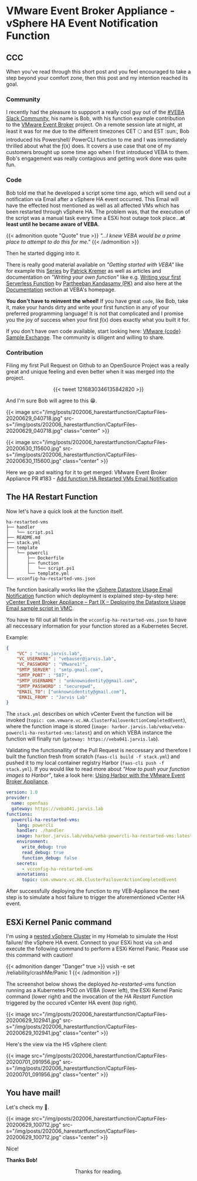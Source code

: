 # VMware Event Broker Appliance - vSphere HA Event Notification Function


## CCC
When you've read through this short post and you feel encouraged to take a step beyond your comfort zone, then this post and my intention reached its goal.

### Community
I recently had the pleasure to suppport a really cool guy out of the [#VEBA Slack Community](https://vmwarecode.slack.com/archives/CQLT9B5AA), his name is Bob, with his function example contribution to the [VMware Event Broker](https://vmweventbroker.io/) project. On a remote session late at night, at least it was for me due to the different timezones CET :full_moon: and EST :sun:, Bob introduced his Powershell/ PowerCLI function to me and I was immediately thrilled about what the ƒ(x) does. It covers a use case that one of my customers brought up some time ago when I first introduced VEBA to them. Bob's engagement was really contagious and getting work done was quite fun.

### Code
Bob told me that he developed a script some time ago, which will send out a notification via Email after a vSphere HA event occurred. This Email will have the effected host mentioned as well as all affected VMs which has been restarted through vSphere HA. The problem was, that the execution of the script was a manual task every time a ESXi host outage took place...**at least until he became aware of VEBA**.

{{< admonition quote "Quote" true >}}
*"...I knew VEBA would be a prime place to attempt to do this for me."*
{{< /admonition >}}

Then he started digging into it.

There is really good material available on *"Getting started with VEBA"* like for example this [Series](http://www.patrickkremer.com/veba/) by [Patrick Kremer](https://twitter.com/KremerPatrick) as well as articles and documentation on *"Writing your own function"* like e.g. [Writing your first Serverless Function](https://medium.com/@pkblah/writing-your-first-serverless-function-23508cb4ea11) by [Partheeban Kandasamy (PK)](https://twitter.com/pkblah) and also here at the [Documentation](https://vmweventbroker.io/kb/contribute-functions) section at VEBA's homepage.

**You don't have to reinvent the wheel!** If you have great `code`, like Bob, take it, make your hands dirty and write your first function in any of your preferred programming language! It is not that complicated and I promise you the joy of success when your first ƒ(x) does exactly what you built it for.

If you don't have own code available, start looking here: [VMware {code} Sample Exchange](https://code.vmware.com/samples?categories=Sample&keywords=&tags=PowerShell%7CVMware%20PowerCLI&groups=&filters=&sort=dateDesc&page=). The community is diligent and willing to share.

### Contribution
Filing my first Pull Request on Github to an OpenSource Project was a really great and unique feeling and even better when it was merged into the project.

<center> {{< tweet 1216830346135842820 >}} </center>

And I'm sure Bob will agree to this :grin:.

{{< image src="/img/posts/202006_harestartfunction/CapturFiles-20200629_040718.jpg" src-s="/img/posts/202006_harestartfunction/CapturFiles-20200629_040718.jpg" class="center" >}}

{{< image src="/img/posts/202006_harestartfunction/CapturFiles-20200630_115600.jpg" src-s="/img/posts/202006_harestartfunction/CapturFiles-20200630_115600.jpg" class="center" >}}

Here we go and waiting for it to get merged: VMware Event Broker Appliance <i class='fab fa-github fa-fw'></i> PR #183 - [Add function HA Restarted VMs Email Notification](https://github.com/vmware-samples/vcenter-event-broker-appliance/pull/183)

## The HA Restart Function
Now let's have a quick look at the function itself.

```shell
ha-restarted-vms
├── handler
│   └── script.ps1
├── README.md
├── stack.yml
├── template
│   └── powercli
│       ├── Dockerfile
│       ├── function
│       │   └── script.ps1
│       └── template.yml
└── vcconfig-ha-restarted-vms.json
```

The function basically works like the [vSphere Datastore Usage Email Notification](https://github.com/vmware-samples/vcenter-event-broker-appliance/tree/development/examples/powercli/datastore-usage-email) function which deployment is explained step-by-step here: [vCenter Event Broker Appliance – Part IX – Deploying the Datastore Usage Email sample script in VMC](https://github.com/vmware-samples/vcenter-event-broker-appliance/tree/development/examples/powercli/datastore-usage-email). 

You have to fill out all fields in the `vcconfig-ha-restarted-vms.json` to have all neccessary information for your function stored as a Kubernetes Secret.

Example:

```json
{
    "VC" : "vcsa.jarvis.lab",
    "VC_USERNAME" : "vebauser@jarvis.lab",
    "VC_PASSWORD" : "VMware1!",
    "SMTP_SERVER" : "smtp.gmail.com",
    "SMTP_PORT" : "587",
    "SMTP_USERNAME" : "unknownidentity@gmail.com",
    "SMTP_PASSWORD" : "securepwd",
    "EMAIL_TO": ["unknownidentity@gmail.com"],
    "EMAIL_FROM" : "Jarvis Lab"
}
```

The `stack.yml` describes on which vCenter Event the function will be invoked (`topic: com.vmware.vc.HA.ClusterFailoverActionCompletedEvent`), where the function image is stored (`image: harbor.jarvis.lab/veba/veba-powercli-ha-restarted-vms:latest`) and on which VEBA instance the function will finally run (`gateway: https://veba041.jarvis.lab`).

Validating the functionallity of the Pull Request is neccessary and therefore I built the function fresh from scratch (`faas-cli build -f stack.yml`) and pushed it to my local container registry Harbor (`faas-cli push -f stack.yml`). If you would like to read more about *"How to push your function images to Harbor"*, take a look here: [Using Harbor with the VMware Event Broker Appliance](https://rguske.github.io/post/using-harbor-with-the-vcenter-event-broker-appliance/).

```yml
version: 1.0
provider:
  name: openfaas
  gateway: https://veba041.jarvis.lab
functions:
  powercli-ha-restarted-vms:
    lang: powercli
    handler: ./handler
    image: harbor.jarvis.lab/veba/veba-powercli-ha-restarted-vms:latest
    environment:
      write_debug: true
      read_debug: true
      function_debug: false
    secrets:
      - vcconfig-ha-restarted-vms
    annotations:
      topic: com.vmware.vc.HA.ClusterFailoverActionCompletedEvent
```

After successfully deploying the function to my VEB-Appliance the next step is to simulate a host failure to trigger the aforementioned vCenter HA event.

## ESXi Kernel Panic command
I'm using a [nested vSphere Cluster](https://www.virtuallyghetto.com/nested-virtualization) in my Homelab to simulate the Host failure/ the vSphere HA event. Connect to your ESXi host via `ssh` and execute the following command to perform a ESXi Kernel Panic. Please use this command with caution!

{{< admonition danger "Danger" true >}}
vsish -e set /reliability/crashMe/Panic 1
{{< /admonition >}}

The screenshot below shows the deployed *ha-restarted-vms* function running as a Kubernetes POD on VEBA (lower left), the ESXi Kernel Panic command (lower right) and the invocation of the *HA Restart Function* triggered by the occured vCenter HA event (top right).

{{< image src="/img/posts/202006_harestartfunction/CapturFiles-20200629_102941.jpg" src-s="/img/posts/202006_harestartfunction/CapturFiles-20200629_102941.jpg" class="center" >}}

Here's the view via the H5 vSphere client:

{{< image src="/img/posts/202006_harestartfunction/CapturFiles-20200701_091956.jpg" src-s="/img/posts/202006_harestartfunction/CapturFiles-20200701_091956.jpg" class="center" >}}

## You have mail!
Let's check my :email:.

{{< image src="/img/posts/202006_harestartfunction/CapturFiles-20200629_100712.jpg" src-s="/img/posts/202006_harestartfunction/CapturFiles-20200629_100712.jpg" class="center" >}}

Nice!

**Thanks Bob!**

<center>Thanks for reading.</center>
